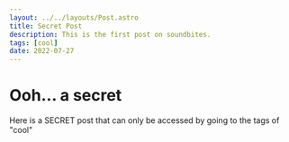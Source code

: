 ```yaml
---
layout: ../../layouts/Post.astro
title: Secret Post
description: This is the first post on soundbites.
tags: [cool]
date: 2022-07-27
---
```


# Ooh... a secret

Here is a SECRET post that can only be accessed by going to the tags of "cool"
